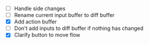 - [ ] Handle side changes
- [ ] Rename current input buffer to diff buffer
- [x] Add action buffer
- [ ] Don't add inputs to diff buffer if nothing has changed
- [x] Clarify button to move flow